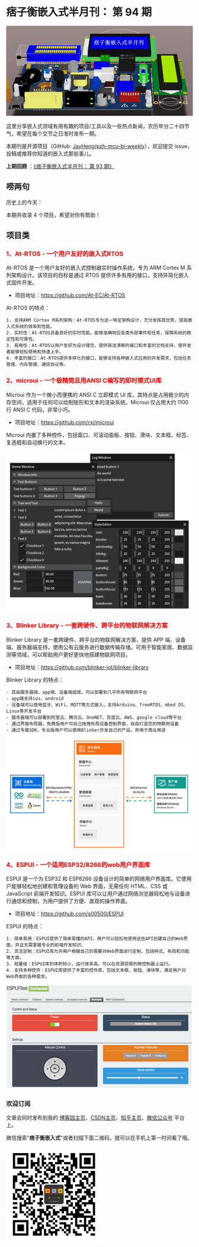 # 痞子衡嵌入式半月刊： 第 94 期

![](https://raw.githubusercontent.com/JayHeng/pzh-mcu-bi-weekly/master/pics/pzh_mcu_bi_weekly.PNG)

这里分享嵌入式领域有用有趣的项目/工具以及一些热点新闻，农历年分二十四节气，希望在每个交节之日准时发布一期。

本期刊是开源项目（GitHub: [JayHeng/pzh-mcu-bi-weekly](https://github.com/JayHeng/pzh-mcu-bi-weekly)），欢迎提交 issue，投稿或推荐你知道的嵌入式那些事儿。

**上期回顾** ：[《痞子衡嵌入式半月刊： 第 93 期》](https://www.cnblogs.com/henjay724/p/18050235)

## 唠两句

历史上的今天：

本期共收录 4 个项目，希望对你有帮助！

## 项目类

### <font color="red">1、At-RTOS - 一个用户友好的嵌入式RTOS</font>

At-RTOS 是一个用户友好的嵌入式控制器实时操作系统，专为 ARM Cortex M 系列架构设计。该项目的目标是通过 RTOS 提供许多有用的接口，支持并简化嵌入式固件开发。

 * 项目地址：https://github.com/At-EC/At-RTOS

At-RTOS 的特点：

```text
1. 支持ARM Cortex M系列架构：At-RTOS专为这一特定架构设计，充分发挥其优势，提高嵌入式系统的效率和性能。
2. 实时性：At-RTOS具备良好的实时性能，能够准确响应各类外部事件和任务，保障系统的稳定性和可靠性。
3. 易用性：At-RTOS以用户友好为设计理念，提供简洁清晰的接口和丰富的文档支持，使开发者能够轻松使用和快速上手。
4. 丰富的接口：At-RTOS提供多样化的接口，能够支持各种嵌入式应用的开发需求，包括任务管理、内存管理、通信协议等。
```

### <font color="red">2、microui - 一个极精简且用ANSI C编写的即时模式UI库</font>

Microui 作为一个微小而便携的 ANSI C 立即模式 UI 库，其特点是占用极少的内存空间，适用于任何可以绘制矩形和文本的渲染系统。Microui 仅占用大约 1100 行 ANSI C 代码，非常小巧。

 * 项目地址：https://github.com/rxi/microui

Microui 内置了多种控件，包括窗口、可滚动面板、按钮、滑块、文本框、标签、复选框和自动换行的文本。

 ![](https://raw.githubusercontent.com/JayHeng/pzh-mcu-bi-weekly/master/pics/issue-094/microui.PNG)

### <font color="red">3、Blinker Library - 一套跨硬件、跨平台的物联网解决方案</font>

Blinker Library 是一套跨硬件、跨平台的物联网解决方案，提供 APP 端、设备端、服务器端支持，使用公有云服务进行数据传输存储。可用于智能家居、数据监测等领域，可以帮助用户更好更快地搭建物联网项目。

 * 项目地址：https://github.com/blinker-iot/blinker-library

Blinker Library 的特点：

```text
- 其由服务器端、app端、设备端组成，可以部署到几乎所有物联网平台
- app端支持ios、android
- 设备端可以使用蓝牙、WiFi、MQTT等方式接入，支持Arduino、freeRTOS、mbed OS、Linux等开发平台
- 服务器端可以部署到阿里云、腾讯云、OneNET、百度云、AWS、google cloud等平台
- 通过界面布局器，免费版用户可自己拖拽布局设备控制界面，自由打造您的物联网设备
- 通过专属SDK，专业版用户可以使用Blinker开发自己的产品，并用于商业用途
```

 ![](https://raw.githubusercontent.com/JayHeng/pzh-mcu-bi-weekly/master/pics/issue-094/BlinkerLibrary.PNG)

### <font color="red">4、ESPUI - 一个适用ESP32/8266的web用户界面库</font>

ESPUI 是一个为 ESP32 和 ESP8266 设备设计的简单的网络用户界面库。它使用户能够轻松地创建和管理设备的 Web 界面，无需任何 HTML、CSS 或 JavaScript 前端开发知识。ESPUI 库可以让用户通过网络浏览器轻松地与设备进行通信和控制，为用户提供了方便、直观的操作界面。

 * 项目地址：https://github.com/s00500/ESPUI

ESPUI 的特点：

```text
1. 简单易用：ESPUI提供了简单易懂的API，用户可以轻松地使用这些API创建自己的Web界面，并且无需掌握专业的前端开发知识。
2. 灵活定制：ESPUI库允许用户根据自己的需要对Web界面进行定制，包括样式、布局和功能等方面。
3. 轻量级：ESPUI库的体积较小，运行效率高，可以在资源受限的微控制器上运行。
4. 支持多种控件：ESPUI库提供了丰富的控件库，包括文本框、按钮、滑块等，满足用户对Web界面的各种需求。
```

 ![](https://raw.githubusercontent.com/JayHeng/pzh-mcu-bi-weekly/master/pics/issue-094/ESPUI.PNG)

### 欢迎订阅

文章会同时发布到我的 [博客园主页](https://www.cnblogs.com/henjay724/)、[CSDN主页](https://blog.csdn.net/henjay724)、[知乎主页](https://www.zhihu.com/people/henjay724)、[微信公众号](http://weixin.sogou.com/weixin?type=1&query=痞子衡嵌入式) 平台上。

微信搜索"__痞子衡嵌入式__"或者扫描下面二维码，就可以在手机上第一时间看了哦。

![](https://raw.githubusercontent.com/JayHeng/pzhmcu-picture/master/wechat/pzhMcu_qrcode_258x258.jpg)

